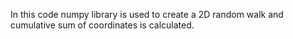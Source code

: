In this code numpy library is used to create a 2D random walk and cumulative sum of coordinates is calculated.
